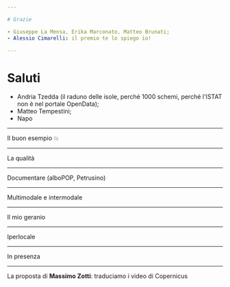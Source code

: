 ```yaml
---

# Grazie

- Giuseppe La Mensa, Erika Marconato, Matteo Brunati;
- Alessio Cimarelli: il premio te lo spiego io!

---
```


# Saluti

- Andria Tzedda (il raduno delle isole, perché 1000 schemi, perché l'ISTAT non è nel portale OpenData);
- Matteo Tempestini;
- Napo

---

Il buon esempio 💥

---

La qualità

---

Documentare (alboPOP, Petrusino)

---

Multimodale e intermodale

---

Il mio geranio

---

Iperlocale

---

In presenza

---

La proposta di **Massimo Zotti**: traduciamo i video di Copernicus
